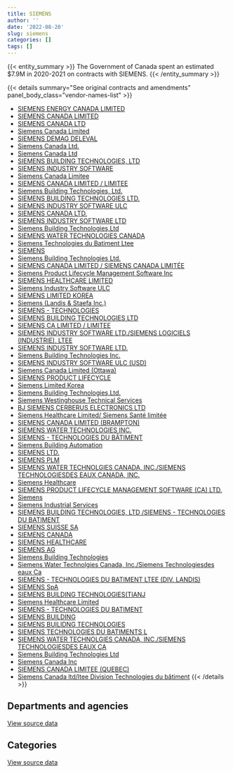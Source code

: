 ```yaml
---
title: SIEMENS
author: ''
date: '2022-08-20'
slug: siemens
categories: []
tags: []
---
```


<script src="/rmarkdown-libs/htmlwidgets/htmlwidgets.js"></script>
<link href="/rmarkdown-libs/datatables-css/datatables-crosstalk.css" rel="stylesheet" />
<script src="/rmarkdown-libs/datatables-binding/datatables.js"></script>
<script src="/rmarkdown-libs/jquery/jquery-3.6.0.min.js"></script>
<link href="/rmarkdown-libs/dt-core-bootstrap/css/dataTables.bootstrap.min.css" rel="stylesheet" />
<link href="/rmarkdown-libs/dt-core-bootstrap/css/dataTables.bootstrap.extra.css" rel="stylesheet" />
<script src="/rmarkdown-libs/dt-core-bootstrap/js/jquery.dataTables.min.js"></script>
<script src="/rmarkdown-libs/dt-core-bootstrap/js/dataTables.bootstrap.min.js"></script>
<link href="/rmarkdown-libs/crosstalk/css/crosstalk.min.css" rel="stylesheet" />
<script src="/rmarkdown-libs/crosstalk/js/crosstalk.min.js"></script>
<script src="/rmarkdown-libs/htmlwidgets/htmlwidgets.js"></script>
<link href="/rmarkdown-libs/datatables-css/datatables-crosstalk.css" rel="stylesheet" />
<script src="/rmarkdown-libs/datatables-binding/datatables.js"></script>
<script src="/rmarkdown-libs/jquery/jquery-3.6.0.min.js"></script>
<link href="/rmarkdown-libs/dt-core-bootstrap/css/dataTables.bootstrap.min.css" rel="stylesheet" />
<link href="/rmarkdown-libs/dt-core-bootstrap/css/dataTables.bootstrap.extra.css" rel="stylesheet" />
<script src="/rmarkdown-libs/dt-core-bootstrap/js/jquery.dataTables.min.js"></script>
<script src="/rmarkdown-libs/dt-core-bootstrap/js/dataTables.bootstrap.min.js"></script>
<link href="/rmarkdown-libs/crosstalk/css/crosstalk.min.css" rel="stylesheet" />
<script src="/rmarkdown-libs/crosstalk/js/crosstalk.min.js"></script>

{{< entity_summary >}}
The Government of Canada spent an estimated \$7.9M in 2020-2021 on contracts with SIEMENS.
{{< /entity_summary >}}

{{< details summary="See original contracts and amendments" panel_body_class="vendor-names-list" >}}
- [SIEMENS ENERGY CANADA LIMITED](https://search.open.canada.ca/en/ct/?sort=contract_value_f%20desc&page=1&search_text=%22SIEMENS%20ENERGY%20CANADA%20LIMITED%22)
- [SIEMENS CANADA LIMITED](https://search.open.canada.ca/en/ct/?sort=contract_value_f%20desc&page=1&search_text=%22SIEMENS%20CANADA%20LIMITED%22)
- [SIEMENS CANADA LTD](https://search.open.canada.ca/en/ct/?sort=contract_value_f%20desc&page=1&search_text=%22SIEMENS%20CANADA%20LTD%22)
- [Siemens Canada Limited](https://search.open.canada.ca/en/ct/?sort=contract_value_f%20desc&page=1&search_text=%22Siemens%20Canada%20Limited%22)
- [SIEMENS DEMAG DELEVAL](https://search.open.canada.ca/en/ct/?sort=contract_value_f%20desc&page=1&search_text=%22SIEMENS%20DEMAG%20DELEVAL%22)
- [Siemens Canada Ltd.](https://search.open.canada.ca/en/ct/?sort=contract_value_f%20desc&page=1&search_text=%22Siemens%20Canada%20Ltd.%22)
- [Siemens Canada Ltd](https://search.open.canada.ca/en/ct/?sort=contract_value_f%20desc&page=1&search_text=%22Siemens%20Canada%20Ltd%22)
- [SIEMENS BUILDING TECHNOLOGIES, LTD](https://search.open.canada.ca/en/ct/?sort=contract_value_f%20desc&page=1&search_text=%22SIEMENS%20BUILDING%20TECHNOLOGIES%2c%20LTD%22)
- [SIEMENS INDUSTRY SOFTWARE](https://search.open.canada.ca/en/ct/?sort=contract_value_f%20desc&page=1&search_text=%22SIEMENS%20INDUSTRY%20SOFTWARE%22)
- [Siemens Canada Limitee](https://search.open.canada.ca/en/ct/?sort=contract_value_f%20desc&page=1&search_text=%22Siemens%20Canada%20Limitee%22)
- [SIEMENS CANADA LIMITED / LIMITEE](https://search.open.canada.ca/en/ct/?sort=contract_value_f%20desc&page=1&search_text=%22SIEMENS%20CANADA%20LIMITED%20%2f%20LIMITEE%22)
- [Siemens Building Technologies, Ltd.](https://search.open.canada.ca/en/ct/?sort=contract_value_f%20desc&page=1&search_text=%22Siemens%20Building%20Technologies%2c%20Ltd.%22)
- [SIEMENS BUILDING TECHNOLOGIES LTD.](https://search.open.canada.ca/en/ct/?sort=contract_value_f%20desc&page=1&search_text=%22SIEMENS%20BUILDING%20TECHNOLOGIES%20LTD.%22)
- [SIEMENS INDUSTRY SOFTWARE ULC](https://search.open.canada.ca/en/ct/?sort=contract_value_f%20desc&page=1&search_text=%22SIEMENS%20INDUSTRY%20SOFTWARE%20ULC%22)
- [SIEMENS CANADA LTD.](https://search.open.canada.ca/en/ct/?sort=contract_value_f%20desc&page=1&search_text=%22SIEMENS%20CANADA%20LTD.%22)
- [SIEMENS INDUSTRY SOFTWARE LTD](https://search.open.canada.ca/en/ct/?sort=contract_value_f%20desc&page=1&search_text=%22SIEMENS%20INDUSTRY%20SOFTWARE%20LTD%22)
- [Siemens Building Technologies,Ltd](https://search.open.canada.ca/en/ct/?sort=contract_value_f%20desc&page=1&search_text=%22Siemens%20Building%20Technologies%2cLtd%22)
- [SIEMENS WATER TECHNOLOGIES CANADA](https://search.open.canada.ca/en/ct/?sort=contract_value_f%20desc&page=1&search_text=%22SIEMENS%20WATER%20TECHNOLOGIES%20CANADA%22)
- [Siemens Technologies du Batiment Ltee](https://search.open.canada.ca/en/ct/?sort=contract_value_f%20desc&page=1&search_text=%22Siemens%20Technologies%20du%20Batiment%20Ltee%22)
- [SIEMENS](https://search.open.canada.ca/en/ct/?sort=contract_value_f%20desc&page=1&search_text=%22SIEMENS%22)
- [Siemens Building Technologies Ltd.](https://search.open.canada.ca/en/ct/?sort=contract_value_f%20desc&page=1&search_text=%22Siemens%20Building%20Technologies%20Ltd.%22)
- [SIEMENS CANADA LIMITED / SIEMENS CANADA LIMITÉE](https://search.open.canada.ca/en/ct/?sort=contract_value_f%20desc&page=1&search_text=%22SIEMENS%20CANADA%20LIMITED%20%2f%20SIEMENS%20CANADA%20LIMIT%c3%89E%22)
- [Siemens Product Lifecycle Management Software Inc](https://search.open.canada.ca/en/ct/?sort=contract_value_f%20desc&page=1&search_text=%22Siemens%20Product%20Lifecycle%20Management%20Software%20Inc%22)
- [SIEMENS HEALTHCARE LIMITED](https://search.open.canada.ca/en/ct/?sort=contract_value_f%20desc&page=1&search_text=%22SIEMENS%20HEALTHCARE%20LIMITED%22)
- [Siemens Industry Software ULC](https://search.open.canada.ca/en/ct/?sort=contract_value_f%20desc&page=1&search_text=%22Siemens%20Industry%20Software%20ULC%22)
- [SIEMENS LIMITED KOREA](https://search.open.canada.ca/en/ct/?sort=contract_value_f%20desc&page=1&search_text=%22SIEMENS%20LIMITED%20KOREA%22)
- [Siemens (Landis & Staefa Inc.)](https://search.open.canada.ca/en/ct/?sort=contract_value_f%20desc&page=1&search_text=%22Siemens%20%28Landis%20%26%20Staefa%20Inc.%29%22)
- [SIEMENS - TECHNOLOGIES](https://search.open.canada.ca/en/ct/?sort=contract_value_f%20desc&page=1&search_text=%22SIEMENS%20-%20TECHNOLOGIES%22)
- [SIEMENS BUILDING TECHNOLOGIES LTD](https://search.open.canada.ca/en/ct/?sort=contract_value_f%20desc&page=1&search_text=%22SIEMENS%20BUILDING%20TECHNOLOGIES%20LTD%22)
- [SIEMENS CA LIMITED / LIMITEE](https://search.open.canada.ca/en/ct/?sort=contract_value_f%20desc&page=1&search_text=%22SIEMENS%20CA%20LIMITED%20%2f%20LIMITEE%22)
- [SIEMENS INDUSTRY SOFTWARE LTD./SIEMENS LOGICIELS (INDUSTRIE), LTEE](https://search.open.canada.ca/en/ct/?sort=contract_value_f%20desc&page=1&search_text=%22SIEMENS%20INDUSTRY%20SOFTWARE%20LTD.%2fSIEMENS%20LOGICIELS%20%28INDUSTRIE%29%2c%20LTEE%22)
- [SIEMENS INDUSTRY SOFTWARE LTD.](https://search.open.canada.ca/en/ct/?sort=contract_value_f%20desc&page=1&search_text=%22SIEMENS%20INDUSTRY%20SOFTWARE%20LTD.%22)
- [Siemens Building Technologies Inc.](https://search.open.canada.ca/en/ct/?sort=contract_value_f%20desc&page=1&search_text=%22Siemens%20Building%20Technologies%20Inc.%22)
- [SIEMENS INDUSTRY SOFTWARE ULC (USD)](https://search.open.canada.ca/en/ct/?sort=contract_value_f%20desc&page=1&search_text=%22SIEMENS%20INDUSTRY%20SOFTWARE%20ULC%20%28USD%29%22)
- [Siemens Canada Limited (Ottawa)](https://search.open.canada.ca/en/ct/?sort=contract_value_f%20desc&page=1&search_text=%22Siemens%20Canada%20Limited%20%28Ottawa%29%22)
- [SIEMENS PRODUCT LIFECYCLE](https://search.open.canada.ca/en/ct/?sort=contract_value_f%20desc&page=1&search_text=%22SIEMENS%20PRODUCT%20LIFECYCLE%22)
- [Siemens Limited Korea](https://search.open.canada.ca/en/ct/?sort=contract_value_f%20desc&page=1&search_text=%22Siemens%20Limited%20Korea%22)
- [Siemens Building Technologies,Ltd.](https://search.open.canada.ca/en/ct/?sort=contract_value_f%20desc&page=1&search_text=%22Siemens%20Building%20Technologies%2cLtd.%22)
- [Siemens Westinghouse Technical Services](https://search.open.canada.ca/en/ct/?sort=contract_value_f%20desc&page=1&search_text=%22Siemens%20Westinghouse%20Technical%20Services%22)
- [BJ SIEMENS CERBERUS ELECTRONICS LTD](https://search.open.canada.ca/en/ct/?sort=contract_value_f%20desc&page=1&search_text=%22BJ%20SIEMENS%20CERBERUS%20ELECTRONICS%20LTD%22)
- [Siemens Healthcare Limited/ Siemens Santé limitée](https://search.open.canada.ca/en/ct/?sort=contract_value_f%20desc&page=1&search_text=%22Siemens%20Healthcare%20Limited%2f%20Siemens%20Sant%c3%a9%20limit%c3%a9e%22)
- [SIEMENS CANADA LIMITED (BRAMPTON)](https://search.open.canada.ca/en/ct/?sort=contract_value_f%20desc&page=1&search_text=%22SIEMENS%20CANADA%20LIMITED%20%20%28BRAMPTON%29%22)
- [SIEMENS WATER TECHNOLOGIES INC.](https://search.open.canada.ca/en/ct/?sort=contract_value_f%20desc&page=1&search_text=%22SIEMENS%20WATER%20TECHNOLOGIES%20INC.%22)
- [SIEMENS - TECHNOLOGIES DU BÂTIMENT](https://search.open.canada.ca/en/ct/?sort=contract_value_f%20desc&page=1&search_text=%22SIEMENS%20-%20TECHNOLOGIES%20DU%20B%c3%82TIMENT%22)
- [Siemens Building Automation](https://search.open.canada.ca/en/ct/?sort=contract_value_f%20desc&page=1&search_text=%22Siemens%20Building%20Automation%22)
- [SIEMENS LTD.](https://search.open.canada.ca/en/ct/?sort=contract_value_f%20desc&page=1&search_text=%22SIEMENS%20LTD.%22)
- [SIEMENS PLM](https://search.open.canada.ca/en/ct/?sort=contract_value_f%20desc&page=1&search_text=%22SIEMENS%20PLM%22)
- [SIEMENS WATER TECHNOLGIES CANADA, INC./SIEMENS TECHNOLOGIESDES EAUX CANADA, INC.](https://search.open.canada.ca/en/ct/?sort=contract_value_f%20desc&page=1&search_text=%22SIEMENS%20WATER%20TECHNOLGIES%20CANADA%2c%20INC.%2fSIEMENS%20TECHNOLOGIESDES%20EAUX%20CANADA%2c%20INC.%22)
- [Siemens Healthcare](https://search.open.canada.ca/en/ct/?sort=contract_value_f%20desc&page=1&search_text=%22Siemens%20Healthcare%22)
- [SIEMENS PRODUCT LIFECYCLE MANAGEMENT SOFTWARE (CA) LTD.](https://search.open.canada.ca/en/ct/?sort=contract_value_f%20desc&page=1&search_text=%22SIEMENS%20PRODUCT%20LIFECYCLE%20MANAGEMENT%20SOFTWARE%20%28CA%29%20LTD.%22)
- [Siemens](https://search.open.canada.ca/en/ct/?sort=contract_value_f%20desc&page=1&search_text=%22Siemens%22)
- [Siemens Industrial Services](https://search.open.canada.ca/en/ct/?sort=contract_value_f%20desc&page=1&search_text=%22Siemens%20Industrial%20Services%22)
- [SIEMENS BUILDING TECHNOLOGIES, LTD /SIEMENS - TECHNOLOGIES DU BATIMENT](https://search.open.canada.ca/en/ct/?sort=contract_value_f%20desc&page=1&search_text=%22SIEMENS%20BUILDING%20TECHNOLOGIES%2c%20LTD%20%2fSIEMENS%20-%20TECHNOLOGIES%20DU%20BATIMENT%22)
- [SIEMENS SUISSE SA](https://search.open.canada.ca/en/ct/?sort=contract_value_f%20desc&page=1&search_text=%22SIEMENS%20SUISSE%20SA%22)
- [SIEMENS CANADA](https://search.open.canada.ca/en/ct/?sort=contract_value_f%20desc&page=1&search_text=%22SIEMENS%20CANADA%22)
- [SIEMENS HEALTHCARE](https://search.open.canada.ca/en/ct/?sort=contract_value_f%20desc&page=1&search_text=%22SIEMENS%20HEALTHCARE%22)
- [SIEMENS AG](https://search.open.canada.ca/en/ct/?sort=contract_value_f%20desc&page=1&search_text=%22SIEMENS%20AG%22)
- [Siemens Building Technologies](https://search.open.canada.ca/en/ct/?sort=contract_value_f%20desc&page=1&search_text=%22Siemens%20Building%20Technologies%22)
- [Siemens Water Technolgies Canada, Inc./Siemens Technologiesdes eaux Ca](https://search.open.canada.ca/en/ct/?sort=contract_value_f%20desc&page=1&search_text=%22Siemens%20Water%20Technolgies%20Canada%2c%20Inc.%2fSiemens%20Technologiesdes%20eaux%20Ca%22)
- [SIEMENS - TECHNOLOGIES DU BATIMENT LTEE (DIV. LANDIS)](https://search.open.canada.ca/en/ct/?sort=contract_value_f%20desc&page=1&search_text=%22SIEMENS%20-%20TECHNOLOGIES%20DU%20BATIMENT%20LTEE%20%28DIV.%20LANDIS%29%22)
- [SIEMENS SpA](https://search.open.canada.ca/en/ct/?sort=contract_value_f%20desc&page=1&search_text=%22SIEMENS%20SpA%22)
- [SIEMENS BUILDING TECHNOLOGIES(TIANJ](https://search.open.canada.ca/en/ct/?sort=contract_value_f%20desc&page=1&search_text=%22SIEMENS%20BUILDING%20TECHNOLOGIES%28TIANJ%22)
- [Siemens Healthcare Limited](https://search.open.canada.ca/en/ct/?sort=contract_value_f%20desc&page=1&search_text=%22Siemens%20Healthcare%20Limited%22)
- [SIEMENS - TECHNOLOGIES DU BATIMENT](https://search.open.canada.ca/en/ct/?sort=contract_value_f%20desc&page=1&search_text=%22SIEMENS%20-%20TECHNOLOGIES%20DU%20BATIMENT%22)
- [SIEMENS BUILDING](https://search.open.canada.ca/en/ct/?sort=contract_value_f%20desc&page=1&search_text=%22SIEMENS%20BUILDING%22)
- [SIEMENS BUILIDNG TECHNOLOGIES](https://search.open.canada.ca/en/ct/?sort=contract_value_f%20desc&page=1&search_text=%22SIEMENS%20BUILIDNG%20TECHNOLOGIES%22)
- [SIEMENS TECHNOLOGIES DU BATIMENTS L](https://search.open.canada.ca/en/ct/?sort=contract_value_f%20desc&page=1&search_text=%22SIEMENS%20TECHNOLOGIES%20DU%20BATIMENTS%20L%22)
- [SIEMENS WATER TECHNOLGIES CANADA, INC./SIEMENS TECHNOLOGIESDES EAUX CA](https://search.open.canada.ca/en/ct/?sort=contract_value_f%20desc&page=1&search_text=%22SIEMENS%20WATER%20TECHNOLGIES%20CANADA%2c%20INC.%2fSIEMENS%20TECHNOLOGIESDES%20EAUX%20CA%22)
- [Siemens Building Technologies Ltd](https://search.open.canada.ca/en/ct/?sort=contract_value_f%20desc&page=1&search_text=%22Siemens%20Building%20Technologies%20Ltd%22)
- [Siemens Canada Inc](https://search.open.canada.ca/en/ct/?sort=contract_value_f%20desc&page=1&search_text=%22Siemens%20Canada%20Inc%22)
- [SIEMENS CANADA LIMITEE (QUEBEC)](https://search.open.canada.ca/en/ct/?sort=contract_value_f%20desc&page=1&search_text=%22SIEMENS%20CANADA%20LIMITEE%20%28QUEBEC%29%22)
- [Siemens Canada ltd/ltee Division Technologies du bâtiment](https://search.open.canada.ca/en/ct/?sort=contract_value_f%20desc&page=1&search_text=%22Siemens%20Canada%20ltd%2fltee%20Division%20Technologies%20du%20b%c3%a2timent%22)
{{< /details >}}

## Departments and agencies

<div id="htmlwidget-1" style="width:100%;height:auto;" class="datatables html-widget"></div>
<script type="application/json" data-for="htmlwidget-1">{"x":{"style":"bootstrap","filter":"none","vertical":false,"data":[["<a href=\"/departments/aafc-aac/\">Agriculture and Agri-Food Canada<\/a>","<a href=\"/departments/cfia-acia/\">Canadian Food Inspection Agency<\/a>","<a href=\"/departments/csa-asc/\">Canadian Space Agency<\/a>","<a href=\"/departments/csc-scc/\">Correctional Service of Canada<\/a>","<a href=\"/departments/dfatd-maecd/\">Global Affairs Canada<\/a>","<a href=\"/departments/dfo-mpo/\">Fisheries and Oceans Canada<\/a>","<a href=\"/departments/dnd-mdn/\">National Defence<\/a>","<a href=\"/departments/hc-sc/\">Health Canada<\/a>","<a href=\"/departments/isc-sac/\">Indigenous Services Canada<\/a>","<a href=\"/departments/nrc-cnrc/\">National Research Council Canada<\/a>","<a href=\"/departments/nrcan-rncan/\">Natural Resources Canada<\/a>","<a href=\"/departments/pch/\">Canadian Heritage<\/a>","<a href=\"/departments/phac-aspc/\">Public Health Agency of Canada<\/a>","<a href=\"/departments/pwgsc-tpsgc/\">Public Services and Procurement Canada<\/a>","<a href=\"/departments/rcmp-grc/\">Royal Canadian Mounted Police<\/a>"],[267044.4,11040,103778.63,987562.82,29133.31,4072724.28,464757.36,101446.54,52500,1142469.3,4733.41,104220.34,18311.34,2254552.91,1384.62],[239701.22,null,158616.61,928862.94,27170.54,341876.6,74323.01,52775.4,null,581050.48,4733.41,104220.34,22083.46,2337721.51,null],[202408.51,39796.9,159051.17,825280.69,49004.27,271184.25,257776.14,176507.29,9518.6,450395.47,1984.14,93654.64,27259.53,2529744.62,null],[154141.97,null,180558.55,1478100.84,246975,1772911.46,206509.9,133027.02,68852.99,968125.24,6291.91,96900.89,58050.17,2505863.58,null]],"container":"<table class=\"table table-striped table-hover row-border order-column display\">\n  <thead>\n    <tr>\n      <th>Department<\/th>\n      <th>2017-2018<\/th>\n      <th>2018-2019<\/th>\n      <th>2019-2020<\/th>\n      <th>2020-2021<\/th>\n    <\/tr>\n  <\/thead>\n<\/table>","options":{"order":[[4,"desc"]],"pageLength":10,"autoWidth":true,"columnDefs":[{"targets":1,"render":"function(data, type, row, meta) {\n    return type !== 'display' ? data : DTWidget.formatCurrency(data, \"$\", 2, 3, \",\", \".\", true, null);\n  }"},{"targets":2,"render":"function(data, type, row, meta) {\n    return type !== 'display' ? data : DTWidget.formatCurrency(data, \"$\", 2, 3, \",\", \".\", true, null);\n  }"},{"targets":3,"render":"function(data, type, row, meta) {\n    return type !== 'display' ? data : DTWidget.formatCurrency(data, \"$\", 2, 3, \",\", \".\", true, null);\n  }"},{"targets":4,"render":"function(data, type, row, meta) {\n    return type !== 'display' ? data : DTWidget.formatCurrency(data, \"$\", 2, 3, \",\", \".\", true, null);\n  }"},{"width":"16%","targets":[1,2,3,4]},{"className":"dt-right","targets":[1,2,3,4]}],"orderClasses":false}},"evals":["options.columnDefs.0.render","options.columnDefs.1.render","options.columnDefs.2.render","options.columnDefs.3.render"],"jsHooks":[]}</script>
<p class="text-right">
<a href="https://github.com/GoC-Spending/contracts-data/tree/main/data/out/vendors/siemens/summary_by_fiscal_year_by_department.csv" class="source-data-link btn btn-link">View source data</a>
</p>

## Categories

<div id="htmlwidget-2" style="width:100%;height:auto;" class="datatables html-widget"></div>
<script type="application/json" data-for="htmlwidget-2">{"x":{"style":"bootstrap","filter":"none","vertical":false,"data":[["<a href=\"/categories/1_facilities_and_construction/\">Facilities and construction<\/a>","<a href=\"/categories/11_defence/\">Defence<\/a>","<a href=\"/categories/2_professional_services/\">Professional services<\/a>","<a href=\"/categories/3_information_technology/\">Information technology<\/a>","<a href=\"/categories/4_medical/\">Medical<\/a>","<a href=\"/categories/5_transportation_and_logistics/\">Transportation and logistics<\/a>","<a href=\"/categories/6_industrial_products_and_services/\">Industrial products and services<\/a>","<a href=\"/categories/8_security_and_protection/\">Security and protection<\/a>","<a href=\"/categories/9_human_capital/\">Human capital<\/a>"],[2447480.53,296838.1,370525.11,401941.2,55575.96,4072724.28,1223097.2,747476.88,null],[2197532.67,null,304059.78,338595.25,null,318301.6,799944.61,891126.57,23575],[2000670.23,null,225648.22,420063.86,87004.42,271184.25,884964.75,1204030.49,null],[2857831.95,null,261333.5,617210.62,10948.15,1772911.46,1107091.9,1248981.94,null]],"container":"<table class=\"table table-striped table-hover row-border order-column display\">\n  <thead>\n    <tr>\n      <th>Category<\/th>\n      <th>2017-2018<\/th>\n      <th>2018-2019<\/th>\n      <th>2019-2020<\/th>\n      <th>2020-2021<\/th>\n    <\/tr>\n  <\/thead>\n<\/table>","options":{"order":[[4,"desc"]],"dom":"t","pageLength":30,"autoWidth":true,"columnDefs":[{"targets":1,"render":"function(data, type, row, meta) {\n    return type !== 'display' ? data : DTWidget.formatCurrency(data, \"$\", 2, 3, \",\", \".\", true, null);\n  }"},{"targets":2,"render":"function(data, type, row, meta) {\n    return type !== 'display' ? data : DTWidget.formatCurrency(data, \"$\", 2, 3, \",\", \".\", true, null);\n  }"},{"targets":3,"render":"function(data, type, row, meta) {\n    return type !== 'display' ? data : DTWidget.formatCurrency(data, \"$\", 2, 3, \",\", \".\", true, null);\n  }"},{"targets":4,"render":"function(data, type, row, meta) {\n    return type !== 'display' ? data : DTWidget.formatCurrency(data, \"$\", 2, 3, \",\", \".\", true, null);\n  }"},{"width":"16%","targets":[1,2,3,4]},{"className":"dt-right","targets":[1,2,3,4]}],"orderClasses":false,"lengthMenu":[10,25,30,50,100]}},"evals":["options.columnDefs.0.render","options.columnDefs.1.render","options.columnDefs.2.render","options.columnDefs.3.render"],"jsHooks":[]}</script>
<p class="text-right">
<a href="https://github.com/GoC-Spending/contracts-data/tree/main/data/out/vendors/siemens/summary_by_fiscal_year_by_category.csv" class="source-data-link btn btn-link">View source data</a>
</p>
